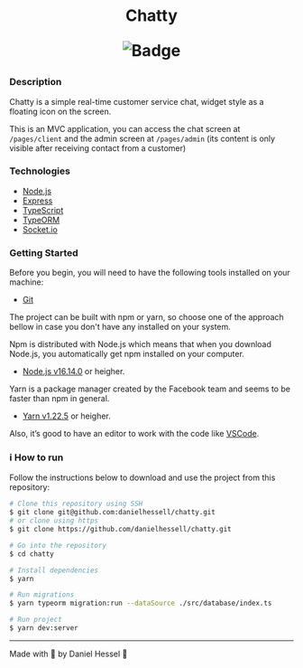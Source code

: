 <h1 align="center">
Chatty

![Badge](https://img.shields.io/static/v1?label=DH&message=DOSOMETHINGGREAT&color=0070f3&style=<0070f3>&logo=rocket)
</h1>

### Description

Chatty is a simple real-time customer service chat, widget style as a floating icon on the screen.

This is an MVC application, you can access the chat screen at ```/pages/client``` and the admin screen at ```/pages/admin``` (its content is only visible after receiving contact from a customer)

### Technologies

- [Node.js](https://nodejs.org/en/)
- [Express](https://expressjs.com/pt-br/)
- [TypeScript](https://www.typescriptlang.org/)
- [TypeORM](https://typeorm.io/#/)
- [Socket.io](https://socket.io/)

### Getting Started

Before you begin, you will need to have the following tools installed on your machine:
- [Git](https://git-scm.com)

The project can be built with npm or yarn, so choose one of the approach bellow in case you don't have any installed on your system.

Npm is distributed with Node.js which means that when you download Node.js, you automatically get npm installed on your computer.
- [Node.js v16.14.0](https://nodejs.org/) or heigher.

Yarn is a package manager created by the Facebook team and seems to be faster than npm in general.
- [Yarn v1.22.5](https://yarnpkg.com/) or heigher.

Also, it’s good to have an editor to work with the code like [VSCode](https://code.visualstudio.com/).

### :information_source: How to run

Follow the instructions below to download and use the project from this repository:

```bash
# Clone this repository using SSH
$ git clone git@github.com:danielhessell/chatty.git
# or clone using https
$ git clone https://github.com/danielhessell/chatty.git

# Go into the repository
$ cd chatty

# Install dependencies
$ yarn

# Run migrations
$ yarn typeorm migration:run --dataSource ./src/database/index.ts

# Run project
$ yarn dev:server
```

---

Made with :blue_heart: by Daniel Hessel :wave:

